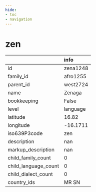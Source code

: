 ```yaml
---
hide:
- toc
- navigation
---
```

# zen
|                      | info     |
|:---------------------|:---------|
| id                   | zena1248 |
| family_id            | afro1255 |
| parent_id            | west2724 |
| name                 | Zenaga   |
| bookkeeping          | False    |
| level                | language |
| latitude             | 16.82    |
| longitude            | -16.1711 |
| iso639P3code         | zen      |
| description          | nan      |
| markup_description   | nan      |
| child_family_count   | 0        |
| child_language_count | 0        |
| child_dialect_count  | 0        |
| country_ids          | MR SN    |